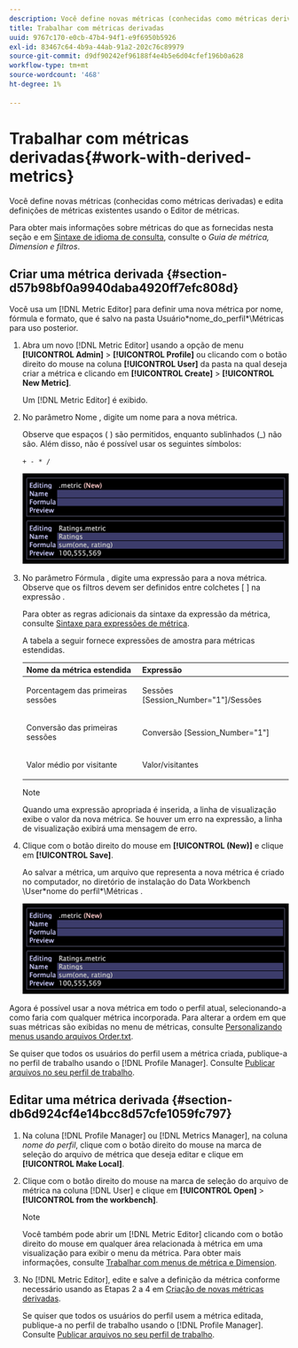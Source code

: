 ```yaml
---
description: Você define novas métricas (conhecidas como métricas derivadas) e edita definições de métricas existentes usando o Editor de métricas.
title: Trabalhar com métricas derivadas
uuid: 9767c170-e0cb-47b4-94f1-e9f6950b5926
exl-id: 83467c64-4b9a-44ab-91a2-202c76c89979
source-git-commit: d9df90242ef96188f4e4b5e6d04cfef196b0a628
workflow-type: tm+mt
source-wordcount: '468'
ht-degree: 1%

---
```


# Trabalhar com métricas derivadas{#work-with-derived-metrics}

Você define novas métricas (conhecidas como métricas derivadas) e edita definições de métricas existentes usando o Editor de métricas.

Para obter mais informações sobre métricas do que as fornecidas nesta seção e em [Sintaxe de idioma de consulta](../../../../home/c-get-started/c-qry-lang-syntx/c-qry-lang-syntx.md#concept-15d1d3f5164a47d49468c5acb7299d9f), consulte o *Guia de métrica, Dimension e filtros*.

## Criar uma métrica derivada {#section-d57b98bf0a9940daba4920ff7efc808d}

Você usa um [!DNL Metric Editor] para definir uma nova métrica por nome, fórmula e formato, que é salvo na pasta Usuário\*nome_do_perfil*\Métricas para uso posterior.

1. Abra um novo [!DNL Metric Editor] usando a opção de menu **[!UICONTROL Admin]** > **[!UICONTROL Profile]** ou clicando com o botão direito do mouse na coluna **[!UICONTROL User]** da pasta na qual deseja criar a métrica e clicando em **[!UICONTROL Create]** > **[!UICONTROL New Metric]**.

   Um [!DNL Metric Editor] é exibido.

1. No parâmetro Nome , digite um nome para a nova métrica.

   Observe que espaços ( ) são permitidos, enquanto sublinhados (_) não são. Além disso, não é possível usar os seguintes símbolos:

   `+ - * /`

   ![](assets/vis_MetricEditor_NewAndEditing.png)

1. No parâmetro Fórmula , digite uma expressão para a nova métrica. Observe que os filtros devem ser definidos entre colchetes [ ] na expressão .

   Para obter as regras adicionais da sintaxe da expressão da métrica, consulte [Sintaxe para expressões de métrica](../../../../home/c-get-started/c-qry-lang-syntx/c-syntx-mtrc-exp.md#concept-bbf440a0307549e088df491b51b51d66).

   A tabela a seguir fornece expressões de amostra para métricas estendidas.

   <table id="table_ED77997FC08F492490DCAC3C4153781C"> 
   <thead> 
   <tr> 
      <th colname="col1" class="entry"> Nome da métrica estendida </th> 
      <th colname="col2" class="entry"> Expressão </th> 
   </tr>
   </thead>
   <tbody> 
   <tr> 
      <td colname="col1"> <p>Porcentagem das primeiras sessões </p> </td> 
      <td colname="col2"> <p><span class="filepath"> Sessões [Session_Number="1"]/Sessões</span> </p> </td> 
   </tr> 
   <tr> 
      <td colname="col1"> <p>Conversão das primeiras sessões </p> </td> 
      <td colname="col2"> <p><span class="filepath"> Conversão [Session_Number="1"]</span> </p> </td> 
   </tr> 
   <tr> 
      <td colname="col1"> <p>Valor médio por visitante </p> </td> 
      <td colname="col2"> <p><span class="filepath"> Valor/visitantes</span> </p> </td> 
   </tr> 
   </tbody> 
   </table>

   >[!NOTE]
   >
   >Quando uma expressão apropriada é inserida, a linha de visualização exibe o valor da nova métrica. Se houver um erro na expressão, a linha de visualização exibirá uma mensagem de erro.

1. Clique com o botão direito do mouse em **[!UICONTROL (New)]** e clique em **[!UICONTROL Save]**.

   Ao salvar a métrica, um arquivo que representa a nova métrica é criado no computador, no diretório de instalação do Data Workbench \User\*nome do perfil*\Métricas .

   ![](assets/vis_MetricEditor_NewAndEditing.png)

Agora é possível usar a nova métrica em todo o perfil atual, selecionando-a como faria com qualquer métrica incorporada. Para alterar a ordem em que suas métricas são exibidas no menu de métricas, consulte [Personalizando menus usando arquivos Order.txt](../../../../home/c-get-started/c-intf-anlys-ftrs/c-ctm-menus/t-cstm-menus-ordr-files.md#task-a391800a8dd444deb3e1516d5189f999).

Se quiser que todos os usuários do perfil usem a métrica criada, publique-a no perfil de trabalho usando o [!DNL Profile Manager]. Consulte [Publicar arquivos no seu perfil de trabalho](../../../../home/c-get-started/c-admin-intrf/c-prof-mgr/t-pub-files-wkg-prof.md#task-a0106e010c834d16bd60eef4721b6af9).

## Editar uma métrica derivada {#section-db6d924cf4e14bcc8d57cfe1059fc797}

1. Na coluna [!DNL Profile Manager] ou [!DNL Metrics Manager], na coluna *nome do perfil*, clique com o botão direito do mouse na marca de seleção do arquivo de métrica que deseja editar e clique em **[!UICONTROL Make Local]**.
1. Clique com o botão direito do mouse na marca de seleção do arquivo de métrica na coluna [!DNL User] e clique em **[!UICONTROL Open]** > **[!UICONTROL from the workbench]**.

   >[!NOTE]
   >
   >Você também pode abrir um [!DNL Metric Editor] clicando com o botão direito do mouse em qualquer área relacionada à métrica em uma visualização para exibir o menu da métrica. Para obter mais informações, consulte [Trabalhar com menus de métrica e Dimension](../../../../home/c-get-started/c-vis/c-met-dim-menus.md#concept-50f07ae47c3e4f94ad7d3d7f8293ccac).

1. No [!DNL Metric Editor], edite e salve a definição da métrica conforme necessário usando as Etapas 2 a 4 em [Criação de novas métricas derivadas](../../../../home/c-get-started/c-admin-intrf/c-prof-mgr/c-drvd-mtrcs.md#section-d57b98bf0a9940daba4920ff7efc808d).

   Se quiser que todos os usuários do perfil usem a métrica editada, publique-a no perfil de trabalho usando o [!DNL Profile Manager]. Consulte [Publicar arquivos no seu perfil de trabalho](../../../../home/c-get-started/c-admin-intrf/c-prof-mgr/t-pub-files-wkg-prof.md#task-a0106e010c834d16bd60eef4721b6af9).
